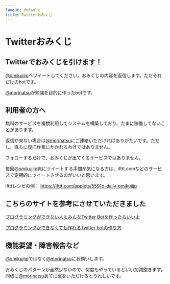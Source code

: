 ```yaml
---
layout: default
title: Twitterおみくじ
---
```


# Twitterおみくじ

## Twitterでおみくじを引けます！

[@omikujijp](https://twitter.com/omikujijp)へツイートしてください。おみくじの内容を返信します。ただそれだけのbotです。

[@morinatsu](https://twitter.com/morinatsu)が勉強を目的に作ったbotです。

## 利用者の方へ

無料のサービスを複数利用してシステムを構築しており、たまに稼働してないことがあります。

返信が来ない場合は[@morinatsu](https://twitter.com/morinatsu)にご連絡いただければありがたいです。ただし、直ちに復旧作業にかかれるわけではありません。

フォローするだけで、おみくじが出てくるサービスではありません。

毎回[@omikujijp](https://twitter.com/omikujijp)宛にツイートする手間が気になる方は、ifttt.comなどのサービスで定期的にツイートさせるのがいいと思います。

iftttレシピの例： <https://ifttt.com/applets/5591p-daily-omikujijp>

## こちらのサイトを参考にさせていただきました

[プログラミングができない人もみんなTwitter Botを作ったらいいよ](http://d.hatena.ne.jp/pha/20090916/twitterbot)

[プログラミングができなくても作れるTwitter botの作り方](http://pha22.net/text/twitterbot.html)

## 機能要望・障害報告など

[@omikujijp](https://twitter.com/omikujijp)ではなく[@morinatsu](https://twitter.com/morinatsu)にお願いします。

おみくじのパターンが全然少ないので、何度もやっているといい加減飽きます。同様に[@morinatsu](https://twitter.com/morinatsu)あてに案をいただけるとうれしいです。

